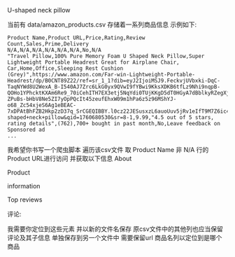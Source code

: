 U-shaped neck pillow

当前有 data/amazon_products.csv 存储着一系列商品信息 示例如下:
```
Product Name,Product URL,Price,Rating,Review Count,Sales,Prime,Delivery
N/A,N/A,N/A,N/A,N/A,N/A,No,N/A
"Travel Pillow,100% Pure Memory Foam U Shaped Neck Pillow,Super Lightweight Portable Headrest Great for Airplane Chair, Car,Home,Office,Sleeping Rest Cushion (Grey)",https://www.amazon.com/Far-win-Lightweight-Portable-Headrest/dp/B0CNT89Z22/ref=sr_1_1?dib=eyJ2IjoiMSJ9.FeckvjUVbxki-DqC-TaqNYWd8U2WexA_B-I540AJ7Zrc6LkG0yx9QVwI9fYBwi9KksXDKB6tfLz9Nhi9nqpB-QOHo1YPhcktKXAm6Re9_70iCehITH7EX3etj5NqYdi0TUjKKgD5dT0HGyA7dBblkyRZegXjVKYOOCFXed6BCa0aRjLOxrcGUkgYmrIk_U-ZPuBs-bHbV8Ne5ZI7yOpPQcIt45zeufEhxW09m1hPa6z5z96MShYJ-o68_Zc54xjeS6Ag1eBEAC-7xDPAtBhFZB2Hkp2zD37q_SrCGEQIBBY.l0cz22JESusxzL6auoUuv5jRv1eIfT9M7Z6ic4NJKmc&dib_tag=se&keywords=U-shaped+neck+pillow&qid=1760680530&sr=8-1,9.99,"4.5 out of 5 stars, rating details",(762),700+ bought in past month,No,Leave feedback on Sponsored ad
...

```
我希望你书写一个爬虫脚本 遍历该csv文件 取 Product Name 非 N/A 行的 Product URL进行访问 并获取以下信息
About


Product 


information

Top reviews

评论:



我需要你定位到这些元素 并以新的文件名保存 原csv文件中的其他列也应当保留
评论及其子信息 单独保存到另一个文件中 需要保留url 商品名列以定位到是哪个商品